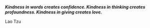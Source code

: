 _**Kindness in words creates confidence. Kindness in thinking creates profoundness. Kindness in giving creates love.**_

Lao Tzu